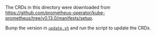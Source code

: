 The CRDs in this directory were downloaded from
https://github.com/prometheus-operator/kube-prometheus/tree/v0.13.0/manifests/setup.

Bump the version in [`update.sh`](../update.sh) and run the script to update the CRDs.
